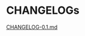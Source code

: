 # CHANGELOGs

[CHANGELOG-0.1.md](https://github.com/CentaurusInfra/AI-SIG/blob/main/CHANGLOG/CHANGELOG-0.1.md)
